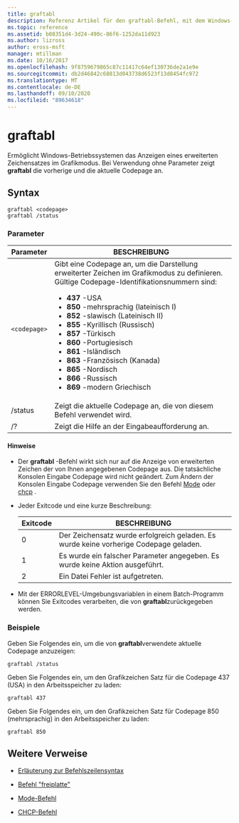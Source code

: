 ```yaml
---
title: graftabl
description: Referenz Artikel für den graftabl-Befehl, mit dem Windows-Betriebssysteme einen erweiterten Zeichensatz im Grafikmodus anzeigen können.
ms.topic: reference
ms.assetid: b08351d4-3d24-490c-86f6-1252da11d923
ms.author: lizross
author: eross-msft
manager: mtillman
ms.date: 10/16/2017
ms.openlocfilehash: 9f8759679865c87c11417c64ef130736de2a1e9e
ms.sourcegitcommit: db2d46842c68813d043738d6523f13d8454fc972
ms.translationtype: MT
ms.contentlocale: de-DE
ms.lasthandoff: 09/10/2020
ms.locfileid: "89634618"
---
```

# <a name="graftabl"></a>graftabl

Ermöglicht Windows-Betriebssystemen das Anzeigen eines erweiterten Zeichensatzes im Grafikmodus. Bei Verwendung ohne Parameter zeigt **graftabl** die vorherige und die aktuelle Codepage an.

## <a name="syntax"></a>Syntax

```
graftabl <codepage>
graftabl /status
```

### <a name="parameters"></a>Parameter

| Parameter | BESCHREIBUNG |
| --------- | ----------- |
| `<codepage>` | Gibt eine Codepage an, um die Darstellung erweiterter Zeichen im Grafikmodus zu definieren. Gültige Codepage-Identifikationsnummern sind:<ul><li>**437** -USA</li><li>**850** -mehrsprachig (lateinisch I)</li><li>**852** -slawisch (Lateinisch II)</li><li>**855** -Kyrillisch (Russisch)</li><li>**857** -Türkisch</li><li>**860** -Portugiesisch</li><li>**861** -Isländisch</li><li>**863** -Französisch (Kanada)</li><li>**865** -Nordisch</li><li>**866** -Russisch</li><li>**869** -modern Griechisch</li></ul> |
| /status | Zeigt die aktuelle Codepage an, die von diesem Befehl verwendet wird. |
| /? | Zeigt die Hilfe an der Eingabeaufforderung an. |

#### <a name="remarks"></a>Hinweise

- Der **graftabl** -Befehl wirkt sich nur auf die Anzeige von erweiterten Zeichen der von Ihnen angegebenen Codepage aus. Die tatsächliche Konsolen Eingabe Codepage wird nicht geändert. Zum Ändern der Konsolen Eingabe Codepage verwenden Sie den Befehl [Mode](mode.md) oder [chcp](chcp.md) .

- Jeder Exitcode und eine kurze Beschreibung:

    | Exitcode | BESCHREIBUNG |
    | --------- | ----------- |
    | 0 | Der Zeichensatz wurde erfolgreich geladen. Es wurde keine vorherige Codepage geladen. |
    | 1 | Es wurde ein falscher Parameter angegeben. Es wurde keine Aktion ausgeführt. |
    | 2 | Ein Datei Fehler ist aufgetreten. |

- Mit der ERRORLEVEL-Umgebungsvariablen in einem Batch-Programm können Sie Exitcodes verarbeiten, die von **graftabl**zurückgegeben werden.

### <a name="examples"></a>Beispiele

Geben Sie Folgendes ein, um die von **graftabl**verwendete aktuelle Codepage anzuzeigen:

```
graftabl /status
```

Geben Sie Folgendes ein, um den Grafikzeichen Satz für die Codepage 437 (USA) in den Arbeitsspeicher zu laden:

```
graftabl 437
```

Geben Sie Folgendes ein, um den Grafikzeichen Satz für Codepage 850 (mehrsprachig) in den Arbeitsspeicher zu laden:

```
graftabl 850
```

## <a name="additional-references"></a>Weitere Verweise

- [Erläuterung zur Befehlszeilensyntax](command-line-syntax-key.md)

- [Befehl "freiplatte"](freedisk.md)

- [Mode-Befehl](mode.md)

- [CHCP-Befehl](chcp.md)
